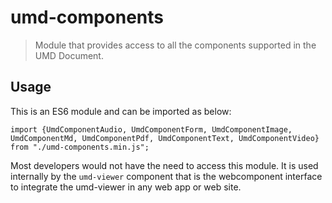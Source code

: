 # umd-components

> Module that provides access to all the components supported in the UMD Document.

## Usage

This is an ES6 module and can be imported as below:

```
import {UmdComponentAudio, UmdComponentForm, UmdComponentImage, UmdComponentMd, UmdComponentPdf, UmdComponentText, UmdComponentVideo} from "./umd-components.min.js";
```

Most developers would not have the need to access this module. It is used internally by the `umd-viewer` component that is the webcomponent interface to integrate the umd-viewer in any web app or web site.

